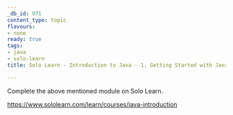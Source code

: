```yaml
---
_db_id: 971
content_type: topic
flavours:
- none
ready: true
tags:
- java
- solo-learn
title: Solo Learn - Introduction to Java - 1. Getting Started with Java

---
```


Complete the above mentioned module on Solo Learn.

https://www.sololearn.com/learn/courses/java-introduction